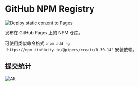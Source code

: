 # GitHub NPM Registry

[![Deploy static content to Pages](https://github.com/DevinDon/npm/actions/workflows/github-pages.yml/badge.svg)](https://github.com/DevinDon/npm/actions/workflows/github-pages.yml)

发布在 GitHub Pages 上的 NPM 仓库。

可使用类似命令格式 `pnpm add -g 'https://npm.iinfinity.io/@pipers/create/0.30.14'` 安装依赖。

## 提交统计

![Alt](https://repobeats.axiom.co/api/embed/fe17e849a0e18877cf7db63233b6eee70fb7233d.svg "Repobeats analytics image")
